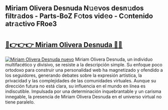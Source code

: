 ## Miriam Olivera Desnuda N𝚞𝚎vos desn𝚞dos filtr𝚊dos - Parts-BoZ F𝚘tos vid𝚎o - C𝚘ntenido atr𝚊ctivo FRoe3

# <h2><a href="http://mb9lmer.tromn.icu/?c=Miriam+Olivera+Desnuda">🔗👉👉👉 Miriam Olivera Desnuda 🔗🔗</a></h2>

[![Miriam Olivera Desnuda nuevo](https://i.imgur.com/pEAQMta.gif)](http://mb9lmer.tromn.icu/?c=Miriam+Olivera+Desnuda)
Miriam Olivera Desnuda, un individuo multifacético y divisivo, se resiste a la descripción simple. Su enfoque poco ortodoxo para construir una personalidad web ha magnetizado y ofendido a los seguidores, generando debates sobre la expresión artística, la privacidad y las complejidades de las comunidades virtuales. Aunque su dirección futura no está clara, su influencia en el mundo en línea es indiscutible. Impulsada por una determinación inquebrantable y un carisma innegable, la presencia de Miriam Olivera Desnuda en el universo virtual no tiene paralelo.
